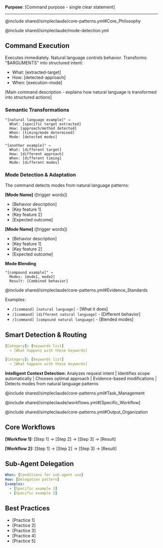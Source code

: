 **Purpose**: [Command purpose - single clear statement]

---

@include shared/simpleclaude/core-patterns.yml#Core_Philosophy

@include shared/simpleclaude/mode-detection.yml

## Command Execution

Executes immediately. Natural language controls behavior. Transforms: "$ARGUMENTS" into structured intent:

- What: [extracted-target]
- How: [detected-approach]
- When: [execution-mode]

[Main command description - explains how natural language is transformed into structured actions]

### Semantic Transformations

```
"[natural language example]" →
  What: [specific target extracted]
  How: [approach/method detected]
  When: [timing/mode determined]
  Mode: [detected modes]

"[another example]" →
  What: [different target]
  How: [different approach]
  When: [different timing]
  Mode: [different modes]
```

### Mode Detection & Adaptation

The command detects modes from natural language patterns:

**[Mode Name]** ([trigger words])

- [Behavior description]
- [Key feature 1]
- [Key feature 2]
- [Expected outcome]

**[Mode Name]** ([trigger words])

- [Behavior description]
- [Key feature 1]
- [Key feature 2]
- [Expected outcome]

**Mode Blending**

```
"[compound example]" →
  Modes: [mode1, mode2]
  Result: [Combined behavior]
```

@include shared/simpleclaude/core-patterns.yml#Evidence_Standards

Examples:

- `/[command] [natural language]` - [What it does]
- `/[command] [different natural language]` - [Different behavior]
- `/[command] [compound natural language]` - [Blended modes]

## Smart Detection & Routing

```yaml
[Category]: [keywords list]
  → [What happens with these keywords]

[Category]: [keywords list]
  → [What happens with these keywords]
```

**Intelligent Context Detection:** Analyzes request intent | Identifies scope automatically | Chooses optimal approach | Evidence-based modifications | Detects modes from natural language patterns

@include shared/simpleclaude/core-patterns.yml#Task_Management

@include shared/simpleclaude/workflows.yml#[Specific_Workflow]

@include shared/simpleclaude/core-patterns.yml#Output_Organization

## Core Workflows

**[Workflow 1]:** [Step 1] → [Step 2] → [Step 3] → [Result]

**[Workflow 2]:** [Step 1] → [Step 2] → [Step 3] → [Result]

## Sub-Agent Delegation

```yaml
When: [Conditions for sub-agent use]
How: [Delegation pattern]
Examples:
  - [Specific example 1]
  - [Specific example 2]
```

## Best Practices

- [Practice 1]
- [Practice 2]
- [Practice 3]
- [Practice 4]
- [Practice 5]
